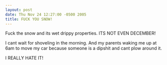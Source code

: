 ```yaml
---
layout: post
date: Thu Nov 24 12:27:00 -0500 2005
title: FUCK YOU SNOW!
---
```


Fuck the snow and its wet drippy properties.  ITS NOT EVEN DECEMBER!

I cant wait for shoveling in the morning.  And my parents waking me up at 6am
to move my car because someone is a dipshit and cant plow around it.

I REALLY HATE IT!
